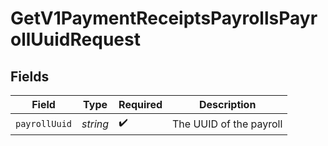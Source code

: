 # GetV1PaymentReceiptsPayrollsPayrollUuidRequest


## Fields

| Field                   | Type                    | Required                | Description             |
| ----------------------- | ----------------------- | ----------------------- | ----------------------- |
| `payrollUuid`           | *string*                | :heavy_check_mark:      | The UUID of the payroll |